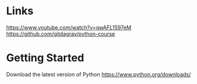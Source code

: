 # Links
https://www.youtube.com/watch?v=qwAFL1597eM
https://github.com/gitdagray/python-course

# Getting Started
Download the latest version of Python
https://www.python.org/downloads/

